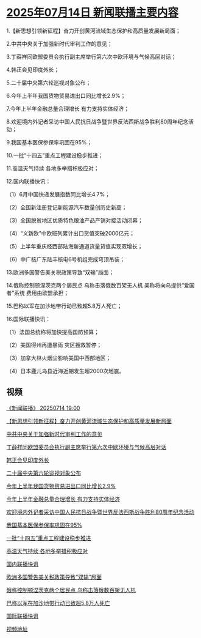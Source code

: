# [2025年07月14日 新闻联播主要内容](https://tv.cctv.com/lm/xwlb/day/20250714.shtml)

1.【新思想引领新征程】奋力开创黄河流域生态保护和高质量发展新局面；

2.中共中央关于加强新时代审判工作的意见；

3.丁薛祥同欧盟委员会执行副主席举行第六次中欧环境与气候高层对话；

4.韩正会见印度外长；

5.二十届中央第六轮巡视对象公布；

6.今年上半年我国货物贸易进出口同比增长2.9%；

7.今年上半年金融总量合理增长 有力支持实体经济；

8.欢迎境内外记者采访中国人民抗日战争暨世界反法西斯战争胜利80周年纪念活动；

9.我国基本医保参保率巩固在95%；

10.一批“十四五”重点工程建设稳步推进；

11.高温天气持续 各地多举措积极应对；

12.国内联播快讯：

（1）6月中国快递发展指数同比增长4.7%；

（2）全国新注册登记新能源汽车数量创历史新高；

（3）全国脱贫地区优质特色粮油产品产销对接活动闭幕；

（4）“义新欧”中欧班列累计出口货值突破2000亿元；

（5）上半年重庆经西部陆海新通道货量货值实现双增长；

（6）中广核广东陆丰核电6号机组完成穹顶吊装；

13.欧洲多国警告美关税政策导致“双输”局面；

14.俄称控制顿涅茨克两个居民点 乌称击落俄数百架无人机 美称将向乌提供“爱国者”系统 费用由欧盟承担；

15.巴称以军在加沙地带行动已致超5.8万人死亡；

16.国际联播快讯：

（1）法国总统称将加快提高国防预算；

（2）美国得州再遭暴雨 灾区搜救暂停；

（3）加拿大林火烟尘影响美国中西部地区；

（4）日本鹿儿岛县近海近期发生超2000次地震。

## 视频

[《新闻联播》 20250714 19:00](https://tv.cctv.com/2025/07/14/VIDEXUtC5gnj0cJFPZqta8Fb250714.shtml)

[【新思想引领新征程】奋力开创黄河流域生态保护和高质量发展新局面](https://tv.cctv.com/2025/07/14/VIDEMdkUHdXm9QWqfOg2NnIr250714.shtml)

[中共中央关于加强新时代审判工作的意见](https://tv.cctv.com/2025/07/14/VIDELR681Q2u6KROcjDbF3I5250714.shtml)

[丁薛祥同欧盟委员会执行副主席举行第六次中欧环境与气候高层对话](https://tv.cctv.com/2025/07/14/VIDEKTKNlmZZKniqzdUaSlx4250714.shtml)

[韩正会见印度外长](https://tv.cctv.com/2025/07/14/VIDELiltetKYpkrgfiOMF18O250714.shtml)

[二十届中央第六轮巡视对象公布](https://tv.cctv.com/2025/07/14/VIDEXQbH4JjF8Vw5I6qKZPfx250714.shtml)

[今年上半年我国货物贸易进出口同比增长2.9%](https://tv.cctv.com/2025/07/14/VIDEM784Vi1VVw2Nsrmjv7p2250714.shtml)

[今年上半年金融总量合理增长 有力支持实体经济](https://tv.cctv.com/2025/07/14/VIDE8ni8t8ZPNPv5kcNG5FhC250714.shtml)

[欢迎境内外记者采访中国人民抗日战争暨世界反法西斯战争胜利80周年纪念活动](https://tv.cctv.com/2025/07/14/VIDEnZYqNoL9RxIqLDlmB7DI250714.shtml)

[我国基本医保参保率巩固在95%](https://tv.cctv.com/2025/07/14/VIDERTuf34o7lVkt2jfF76mZ250714.shtml)

[一批“十四五”重点工程建设稳步推进](https://tv.cctv.com/2025/07/14/VIDEW6SdM8ywdOe9SJ9qktgo250714.shtml)

[高温天气持续 各地多举措积极应对](https://tv.cctv.com/2025/07/14/VIDEPOkKYcpDK1XMFEdBzhrR250714.shtml)

[国内联播快讯](https://tv.cctv.com/2025/07/14/VIDE3xzLGKyFcm2uqHP1cmg3250714.shtml)

[欧洲多国警告美关税政策导致“双输”局面](https://tv.cctv.com/2025/07/14/VIDEW6HYT44onIcejggSBYK8250714.shtml)

[俄称控制顿涅茨克两个居民点 乌称击落俄数百架无人机](https://tv.cctv.com/2025/07/14/VIDE8eQEYdcqlWmBi0zxGaNY250714.shtml)

[巴称以军在加沙地带行动已致超5.8万人死亡](https://tv.cctv.com/2025/07/14/VIDEhbKQdDdS5Sz0nnNuzbFr250714.shtml)

[国际联播快讯](https://tv.cctv.com/2025/07/14/VIDEuPJZdG9AC9PcNmSL4r5r250714.shtml)

[视频地址](https://tv.cctv.com/lm/xwlb/day/20250714.shtml) 

